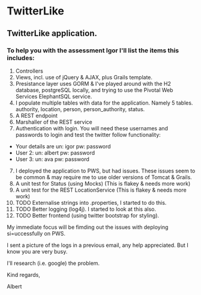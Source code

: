 # TwitterLike
## TwitterLike application.

### To help you with the assessment Igor I'll list the items this includes:

1.  Controllers
2.  Views, incl. use of jQuery & AJAX, plus Grails template.
3.  Presistance layer uses GORM & I've played around with the H2 database, postgreSQL locally, and trying to use the Pivotal Web Services ElephantSQL service.
4.  I populate multiple tables with data for the application. Namely 5 tables. authority, location, person, person_authority, status.
4.  A REST endpoint
5.  Marshaller of the REST service
6.  Authentication with login. You will need these usernames and passwords to login and test the twitter follow functionality:
  - Your details are un: igor pw: password
  - User 2: un: albert pw: password
  - User 3: un: ava pw: password
7.  I deployed the application to PWS, but had issues. These issues seem to be common & may require me to use older versions of Tomcat & Grails.
8.  A unit test for Status (using Mocks) (This is flakey & needs more work)
9.  A unit test for the REST LocationService (This is flakey & needs more work)
10.  TODO Externalise strings into .properties, I started to do this.
11.  TODO Better logging (log4j). I started to look at this also.
12.  TODO Better frontend (using twitter bootstrap for styling).

My immediate focus will be fimding out the issues with deploying si=uccessfully on PWS.

I sent a picture of the logs in a previous email, any help appreciated. But I know you are very busy.

I'll research (i.e. google) the problem.

Kind regards,

Albert
